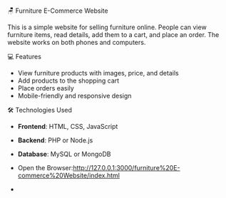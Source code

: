 
🪑 Furniture E-Commerce Website

This is a simple website for selling furniture online. People can view furniture items, read details, add them to a cart, and place an order. The website works on both phones and computers.

 💻 Features
- View furniture products with images, price, and details
- Add products to the shopping cart
- Place orders easily
- Mobile-friendly and responsive design

🛠️ Technologies Used
- **Frontend**: HTML, CSS, JavaScript
- **Backend**: PHP or Node.js
- **Database**: MySQL or MongoDB

- Open the Browser:http://127.0.0.1:3000/furniture%20E-commerce%20Website/index.html
- 

